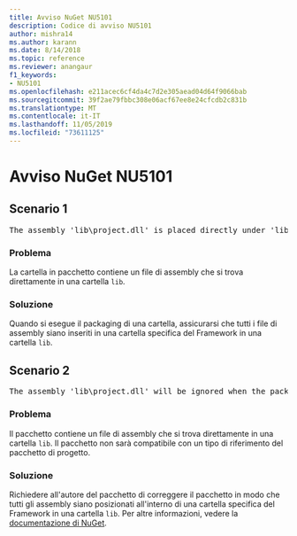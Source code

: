 ```yaml
---
title: Avviso NuGet NU5101
description: Codice di avviso NU5101
author: mishra14
ms.author: karann
ms.date: 8/14/2018
ms.topic: reference
ms.reviewer: anangaur
f1_keywords:
- NU5101
ms.openlocfilehash: e211acec6cf4da4c7d2e305aead04d64f9066bab
ms.sourcegitcommit: 39f2ae79fbbc308e06acf67ee8e24cfcdb2c831b
ms.translationtype: MT
ms.contentlocale: it-IT
ms.lasthandoff: 11/05/2019
ms.locfileid: "73611125"
---
```

# <a name="nuget-warning-nu5101"></a>Avviso NuGet NU5101

## <a name="scenario-1"></a>Scenario 1
<pre>The assembly 'lib\project.dll' is placed directly under 'lib' folder. It is recommended that assemblies be placed inside a framework-specific folder. Move it into a framework-specific folder.</pre>

### <a name="issue"></a>Problema

La cartella in pacchetto contiene un file di assembly che si trova direttamente in una cartella `lib`.


### <a name="solution"></a>Soluzione

Quando si esegue il packaging di una cartella, assicurarsi che tutti i file di assembly siano inseriti in una cartella specifica del Framework in una cartella `lib`.


## <a name="scenario-2"></a>Scenario 2
<pre>The assembly 'lib\project.dll' will be ignored when the package is installed after the migration.</pre>

### <a name="issue"></a>Problema

Il pacchetto contiene un file di assembly che si trova direttamente in una cartella `lib`. Il pacchetto non sarà compatibile con un tipo di riferimento del pacchetto di progetto.


### <a name="solution"></a>Soluzione

Richiedere all'autore del pacchetto di correggere il pacchetto in modo che tutti gli assembly siano posizionati all'interno di una cartella specifica del Framework in una cartella `lib`. Per altre informazioni, vedere la [documentazione di NuGet](https://docs.microsoft.com/nuget/consume-packages/migrate-packages-config-to-package-reference).


